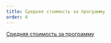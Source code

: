 ```yaml
---
title: Средняя стоимость за программу
order: 4
---
```


[Средняя стоимость за программу](https://gramax.smile-tech.study/Flow_TSU_FO_help/spravochniki/srednyaya-stoimost-za-programmu)
